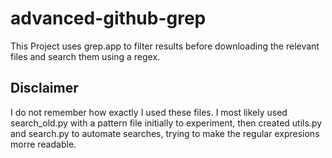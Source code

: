 # advanced-github-grep
This Project uses grep.app to filter results before downloading the relevant files and search them using a regex.

## Disclaimer
I do not remember how exactly I used these files. I most likely used search_old.py with a pattern file initially to experiment, then created utils.py and search.py to automate searches, trying to make the regular expresions morre readable.
